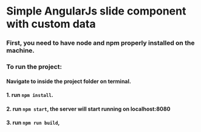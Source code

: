 # Simple AngularJs slide component with custom data

### First, you need to have node and npm properly installed on the machine.

### To run the project:

#### Navigate to inside the project folder on terminal.
#### 1. run `npm install`.
#### 2. run `npm start`, the server will start running on localhost:8080
#### 3. run `npm run build`,

